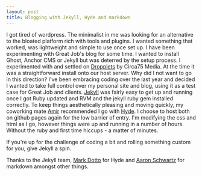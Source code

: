 ```yaml
---
layout: post
title: Blogging with Jekyll, Hyde and markdown
---
```


I got tired of wordpress.  The minimalist in me was looking for an alternative to the bloated platform rich with tools and plugins.  I wanted something that worked, was lightweight and simple to use once set up.  I have been experimenting with Great Job's blog for some time.  I wanted to install Ghost, Anchor CMS or Jekyll but was deterred by the setup process.  I experimented with and settled on <a href="http://www.dropplets.com/">Dropplets</a> by Circa75 Media.  At the time it was a straightforward install onto our host server.  Why did I not want to go in this direction?  I've been embracing coding over the last year and decided I wanted to take full control over my personal site and blog, using it as a test case for Great Job and clients.  <a href="http://www.jekyllrb.com/">Jekyll</a> was fairly easy to get up and running once I got Ruby updated and RVM and the jekyll ruby gem installed correctly.  To keep things aesthetically pleasing and moving quickly, my coworking mate <a href="http://www.amirrajan.net">Amir</a> recommended I go with <a href="http://andhyde.com">Hyde</a>.  I choose to host both on github pages again for the low barrier of entry.  I'm modifying the css and html as I go, however things were up and running in a number of hours.  Without the ruby and first time hiccups - a matter of minutes.

If you're up for the challenge of coding a bit and rolling something custom for you, give Jekyll a spin.

Thanks to the Jekyll team, <a href="http://markdotto.com/">Mark Dotto</a> for Hyde and <a href="http://www.aaronsw.com/">Aaron Schwartz</a> for markdown amongst other things.

